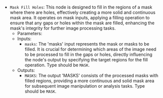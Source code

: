 - `Mask Fill Holes`: This node is designed to fill in the regions of a mask where there are holes, effectively creating a more solid and continuous mask area. It operates on mask inputs, applying a filling operation to ensure that any gaps or holes within the mask are filled, enhancing the mask's integrity for further image processing tasks.
    - Parameters:
    - Inputs:
        - `masks`: The 'masks' input represents the mask or masks to be filled. It is crucial for determining which areas of the image need to be processed to fill in the gaps or holes, directly influencing the node's output by specifying the target regions for the fill operation. Type should be `MASK`.
    - Outputs:
        - `MASKS`: The output 'MASKS' consists of the processed masks with filled regions, providing a more continuous and solid mask area for subsequent image manipulation or analysis tasks. Type should be `MASK`.
